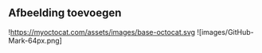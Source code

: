 ## Afbeelding toevoegen
!https://myoctocat.com/assets/images/base-octocat.svg
![images/GitHub-Mark-64px.png]
